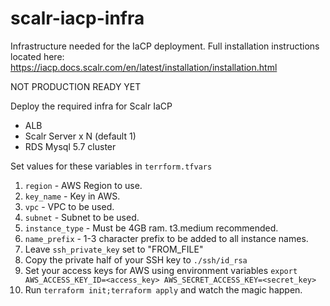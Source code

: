 # scalr-iacp-infra
Infrastructure needed for the IaCP deployment. Full installation instructions located here: https://iacp.docs.scalr.com/en/latest/installation/installation.html

NOT PRODUCTION READY YET

Deploy the required infra for Scalr IaCP

* ALB
* Scalr Server x N (default 1)
* RDS Mysql 5.7 cluster

Set values for these variables in `terrform.tfvars`

1. `region` - AWS Region to use.
1. `key_name` - Key in AWS.
1. `vpc` - VPC to be used.
1. `subnet` - Subnet to be used.
1. `instance_type` - Must be 4GB ram. t3.medium recommended.
1. `name_prefix` - 1-3 character prefix to be added to all instance names.
1. Leave `ssh_private_key` set to "FROM_FILE"
1. Copy the private half of your SSH key to `./ssh/id_rsa`
1. Set your access keys for AWS using environment variables `export AWS_ACCESS_KEY_ID=<access_key> AWS_SECRET_ACCESS_KEY=<secret_key>`
1. Run `terraform init;terraform apply` and watch the magic happen.
